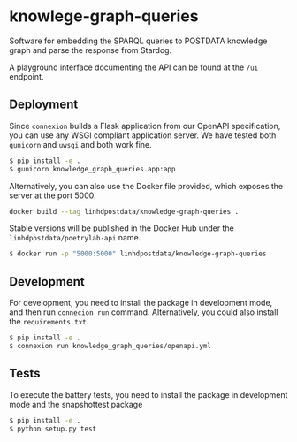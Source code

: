 # knowlege-graph-queries
Software for embedding the SPARQL queries to POSTDATA knowledge graph and parse the response from Stardog.

A playground interface documenting the API can be found at the `/ui` endpoint.

## Deployment
Since `connexion` builds a Flask application from our OpenAPI specification, you can use any WSGI compliant application server. We have tested both `gunicorn` and `uwsgi` and both work fine.
```bash
$ pip install -e .
$ gunicorn knowledge_graph_queries.app:app
```
Alternatively, you can also use the Docker file provided, which exposes the server at the port 5000.
```bash
docker build --tag linhdpostdata/knowledge-graph-queries .
```
Stable versions will be published in the Docker Hub under the `linhdpostdata/poetrylab-api` name.
```bash
$ docker run -p "5000:5000" linhdpostdata/knowledge-graph-queries
```

## Development

For development, you need to install the package in development mode, and then run `connecion run` command. Alternatively, you could also install the `requirements.txt`.
```bash
$ pip install -e .
$ connexion run knowledge_graph_queries/openapi.yml
```

## Tests

To execute the battery tests, you need to install the package in development mode and the snapshottest package
```bash
$ pip install -e .
$ python setup.py test
```